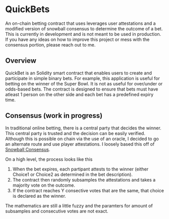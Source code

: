 # QuickBets

An on-chain betting contract that uses leverages user attestations and a modified version of snowball consensus to determine the outcome of a bet. This is currently in development and is not meant to be used in production. If you have any ideas on how to improve this project or mess with the consensus portion, please reach out to me.

## Overview

QuickBet is an Solidity smart contract that enables users to create and participate in simple binary bets. For example, this application is useful for betting on the winner of the Super Bowl. It is not as useful for over/under or odds-based bets. The contract is designed to ensure that bets must have atleast 1 person on the other side and each bet has a predefined expiry time.

## Consensus (work in progress)

In traditional online betting, there is a central party that decides the winner. This central party is trusted and the decision can be easily verified. Although this is possible on chain via the use of an oracle, I decided to go an alternate route and use player attestations. I loosely based this off of [Snowball Consensus](https://docs.avax.network/overview/getting-started/avalanche-consensus).

On a high level, the process looks like this 
1. When the bet expires, each partipant attests to the winner (either Choice1 or Choice2 as determined in the bet description).
2. The contract then randomly subsamples the attestations and takes a majority vote on the outcome.
3. If the contract reaches Y consective votes that are the same, that choice is declared as the winner.

The mathematics are still a little fuzzy and the paramters for amount of subsamples and consecutive votes are not exact.
